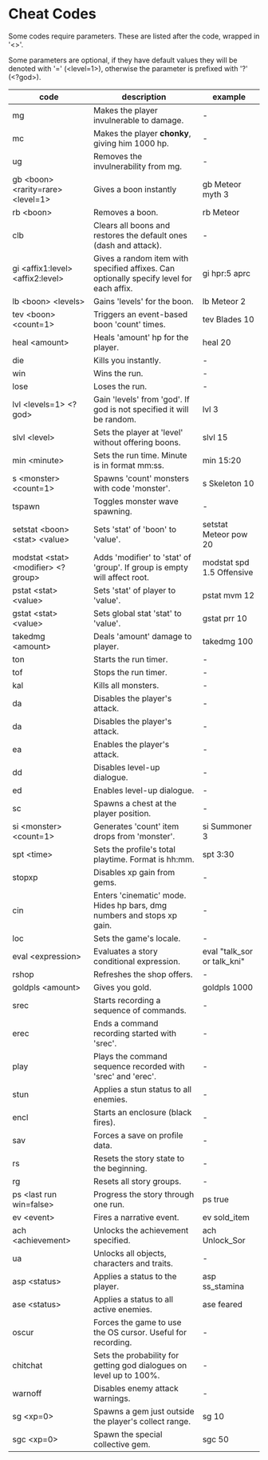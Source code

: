 # Cheat Codes

Some codes require parameters. These are listed after the code, wrapped in '<>'.

Some parameters are optional, if they have default values they will be denoted with '=' (<level=1>), otherwise the parameter is prefixed with '?' (<?god>).

| code                                  | description                                                                              | example                     | 
|---------------------------------------|------------------------------------------------------------------------------------------|-----------------------------|
| mg                                    | Makes the player invulnerable to damage.                                                 | -                           | 
| mc                                    | Makes the player **chonky**, giving him 1000 hp.                                         | -                           | 
| ug                                    | Removes the invulnerability from mg.                                                     | -                           | 
| gb \<boon> \<rarity=rare> \<level=1>  | Gives a boon instantly                                                                   | gb Meteor myth 3            | 
| rb \<boon>                            | Removes a boon.                                                                          | rb Meteor                   | 
| clb                                   | Clears all boons and restores the default ones (dash and attack).                        | -                           | 
| gi \<affix1:level> \<affix2:level>    | Gives a random item with specified affixes. Can optionally specify level for each affix. | gi hpr:5 aprc               | 
| lb \<boon> \<levels>                  | Gains 'levels' for the boon.                                                             | lb Meteor 2                 | 
| tev \<boon> \<count=1>                | Triggers an event-based boon 'count' times.                                              | tev Blades 10               | 
| heal \<amount>                        | Heals 'amount' hp for the player.                                                        | heal 20                     | 
| die                                   | Kills you instantly.                                                                     | -                           | 
| win                                   | Wins the run.                                                                            | -                           | 
| lose                                  | Loses the run.                                                                           | -                           | 
| lvl \<levels=1> \<?god>               | Gain 'levels' from 'god'. If god is not specified it will be random.                     | lvl 3                       | 
| slvl \<level>                         | Sets the player at 'level' without offering boons.                                       | slvl 15                     | 
| min \<minute>                         | Sets the run time. Minute is in format mm:ss.                                            | min 15:20                   | 
| s \<monster> \<count=1>               | Spawns 'count' monsters with code 'monster'.                                             | s Skeleton 10               | 
| tspawn                                | Toggles monster wave spawning.                                                           | -                           | 
| setstat \<boon> \<stat> \<value>      | Sets 'stat' of 'boon' to 'value'.                                                        | setstat Meteor pow 20       | 
| modstat \<stat> \<modifier> \<?group> | Adds 'modifier' to 'stat' of 'group'. If group is empty will affect root.                | modstat spd 1.5 Offensive   | 
| pstat \<stat> \<value>                | Sets 'stat' of player to 'value'.                                                        | pstat mvm 12                | 
| gstat \<stat> \<value>                | Sets global stat 'stat' to 'value'.                                                      | gstat prr 10                | 
| takedmg \<amount>                     | Deals 'amount' damage to player.                                                         | takedmg 100                 | 
| ton                                   | Starts the run timer.                                                                    | -                           | 
| tof                                   | Stops the run timer.                                                                     | -                           | 
| kal                                   | Kills all monsters.                                                                      | -                           | 
| da                                    | Disables the player's attack.                                                            | -                           | 
| da                                    | Disables the player's attack.                                                            | -                           | 
| ea                                    | Enables the player's attack.                                                             | -                           | 
| dd                                    | Disables level-up dialogue.                                                              | -                           | 
| ed                                    | Enables level-up dialogue.                                                               | -                           | 
| sc                                    | Spawns a chest at the player position.                                                   | -                           | 
| si \<monster> \<count=1>              | Generates 'count' item drops from 'monster'.                                             | si Summoner 3               | 
| spt \<time>                           | Sets the profile's total playtime. Format is hh:mm.                                      | spt 3:30                    | 
| stopxp                                | Disables xp gain from gems.                                                              | -                           | 
| cin                                   | Enters 'cinematic' mode. Hides hp bars, dmg numbers and stops xp gain.                   | -                           | 
| loc                                   | Sets the game's locale.                                                                  | -                           | 
| eval \<expression>                    | Evaluates a story conditional expression.                                                | eval "talk_sor or talk_kni" | 
| rshop                                 | Refreshes the shop offers.                                                               | -                           | 
| goldpls \<amount>                     | Gives you gold.                                                                          | goldpls 1000                | 
| srec                                  | Starts recording a sequence of commands.                                                 | -                           | 
| erec                                  | Ends a command recording started with 'srec'.                                            | -                           | 
| play                                  | Plays the command sequence recorded with 'srec' and 'erec'.                              | -                           | 
| stun                                  | Applies a stun status to all enemies.                                                    | -                           | 
| encl                                  | Starts an enclosure (black fires).                                                       | -                           | 
| sav                                   | Forces a save on profile data.                                                           | -                           | 
| rs                                    | Resets the story state to the beginning.                                                 | -                           | 
| rg                                    | Resets all story groups.                                                                 | -                           | 
| ps \<last run win=false>              | Progress the story through one run.                                                      | ps true                     | 
| ev \<event>                           | Fires a narrative event.                                                                 | ev sold_item                | 
| ach \<achievement>                    | Unlocks the achievement specified.                                                       | ach Unlock_Sor              | 
| ua                                    | Unlocks all objects, characters and traits.                                              | -                           | 
| asp \<status>                         | Applies a status to the player.                                                          | asp ss_stamina              | 
| ase \<status>                         | Applies a status to all active enemies.                                                  | ase feared                  | 
| oscur                                 | Forces the game to use the OS cursor. Useful for recording.                              | -                           | 
| chitchat                              | Sets the probability for getting god dialogues on level up to 100%.                      | -                           | 
| warnoff                               | Disables enemy attack warnings.                                                          | -                           | 
| sg <xp=0>                             | Spawns a gem just outside the player's collect range.                                    | sg 10                       | 
| sgc <xp=0>                            | Spawn the special collective gem.                                                        | sgc 50                      | 
